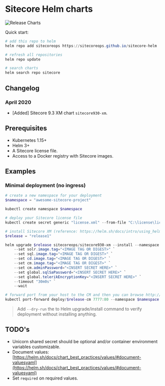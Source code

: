 # Sitecore Helm charts

![Release Charts](https://github.com/sitecoreops/sitecore-helm/workflows/Release%20Charts/badge.svg)

Quick start:

```powershell
# add this repo to helm
helm repo add sitecoreops https://sitecoreops.github.io/sitecore-helm

# refresh all repositories
helm repo update

# search charts
helm search repo sitecore
```

## Changelog

### April 2020

- [Added] Sitecore 9.3 XM chart `sitecore930-xm`.

## Prerequisites

- Kubernetes 1.15+
- Helm 3+
- A Sitecore license file.
- Access to a Docker registry with Sitecore images.

## Examples

### Minimal deployment (no ingress)

```powershell
# create a new namespace for your deployment
$namespace = "awesome-sitecore-project"

kubectl create namespace $namespace

# deploy your Sitecore license file
kubectl create secret generic "license.xml" --from-file "C:\license\license.xml" --namespace $namespace

# install Sitecore XM (reference: https://helm.sh/docs/intro/using_helm/)
$release = "release1"

helm upgrade $release sitecoreops/sitecore930-xm --install --namespace $namespace `
    --set solr.image.tag="<IMAGE TAG OR DIGEST>" `
    --set sql.image.tag="<IMAGE TAG OR DIGEST>" `
    --set cd.image.tag="<IMAGE TAG OR DIGEST>" `
    --set cm.image.tag="<IMAGE TAG OR DIGEST>" `
    --set cm.adminPassword="<INSERT SECRET HERE>" `
    --set global.sqlSaPassword="<INSERT SECRET HERE>" `
    --set global.telerikEncryptionKey="<INSERT SECRET HERE>" `
    --timeout "30m0s" `
    --wait

# forward port from your host to the CM and then you can browse http://localhost:7777
kubectl port-forward deploy/$release-cm 7777:80 --namespace $namespace
```

> Add `--dry-run` the to Helm upgrade/install command to verify deployment without installing anything.

## TODO's

- Unicorn shared secret should be optional and/or container environment variables customizable.
- Document values: [https://helm.sh/docs/chart_best_practices/values/#document-valuesyaml](https://helm.sh/docs/chart_best_practices/values/#document-valuesyaml)
- Set `required` on required values.
